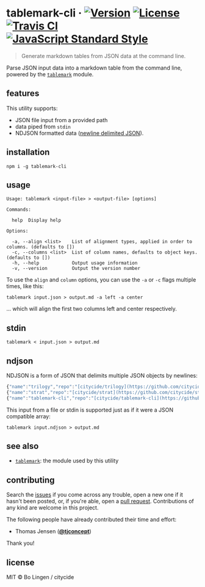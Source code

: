 # tablemark-cli &middot; [![Version](https://img.shields.io/npm/v/tablemark-cli.svg?style=flat-square)](https://www.npmjs.com/package/tablemark-cli) [![License](https://img.shields.io/npm/l/tablemark-cli.svg?style=flat-square)](https://www.npmjs.com/package/tablemark-cli) [![Travis CI](https://img.shields.io/travis/citycide/tablemark-cli.svg?style=flat-square)](https://travis-ci.org/citycide/tablemark-cli) [![JavaScript Standard Style](https://img.shields.io/badge/code%20style-standard-brightgreen.svg?style=flat-square)](https://standardjs.com)

> Generate markdown tables from JSON data at the command line.

Parse JSON input data into a markdown table from the command line,
powered by the [`tablemark`](https://github.com/citycide/tablemark) module.

## features

This utility supports:

- JSON file input from a provided path
- data piped from `stdin`
- NDJSON formatted data ([newline delimited JSON](http://ndjson.org/)).

## installation

```console
npm i -g tablemark-cli
```

## usage

```console
Usage: tablemark <input-file> > <output-file> [options]

Commands:

  help  Display help

Options:

  -a, --align <list>    List of alignment types, applied in order to columns. (defaults to [])
  -c, --columns <list>  List of column names, defaults to object keys. (defaults to [])
  -h, --help            Output usage information
  -v, --version         Output the version number
```

To use the `align` and `column` options, you can use the `-a` or
`-c` flags multiple times, like this:

````console
tablemark input.json > output.md -a left -a center
````

... which will align the first two columns left and center respectively.

## stdin

```console
tablemark < input.json > output.md
```

## ndjson

NDJSON is a form of JSON that delimits multiple JSON objects by newlines:

```js
{"name":"trilogy","repo":"[citycide/trilogy](https://github.com/citycide/trilogy)","desc":"No-hassle SQLite with type-casting schema models and support for native & pure JS backends."}
{"name":"strat","repo":"[citycide/strat](https://github.com/citycide/strat)","desc":"Functional-ish JavaScript string formatting, with inspirations from Python."}
{"name":"tablemark-cli","repo":"[citycide/tablemark-cli](https://github.com/citycide/tablemark-cli)","desc":"Generate markdown tables from JSON data at the command line."}
```

This input from a file or stdin is supported just as if it were
a JSON compatible array:

```console
tablemark input.ndjson > output.md
```

## see also

- [`tablemark`](https://github.com/citycide/tablemark): the module used by this utility

## contributing

Search the [issues](https://github.com/citycide/tablemark-cli) if you come
across any trouble, open a new one if it hasn't been posted, or, if you're
able, open a [pull request](https://help.github.com/articles/about-pull-requests/).
Contributions of any kind are welcome in this project.

The following people have already contributed their time and effort:

* Thomas Jensen (**[@tjconcept](https://github.com/tjconcept)**)

Thank you!

## license

MIT © Bo Lingen / citycide
